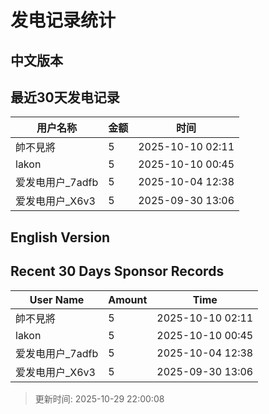 # 发电记录统计

## 中文版本


## 最近30天发电记录

| 用户名称 | 金额 | 时间 |
| --- | --- | --- |
| 帥不見將 | 5 | 2025-10-10 02:11 |
| lakon | 5 | 2025-10-10 00:45 |
| 爱发电用户_7adfb | 5 | 2025-10-04 12:38 |
| 爱发电用户_X6v3 | 5 | 2025-09-30 13:06 |

## English Version


## Recent 30 Days Sponsor Records

| User Name | Amount | Time |
| --- | --- | --- |
| 帥不見將 | 5 | 2025-10-10 02:11 |
| lakon | 5 | 2025-10-10 00:45 |
| 爱发电用户_7adfb | 5 | 2025-10-04 12:38 |
| 爱发电用户_X6v3 | 5 | 2025-09-30 13:06 |

> 更新时间: 2025-10-29 22:00:08
